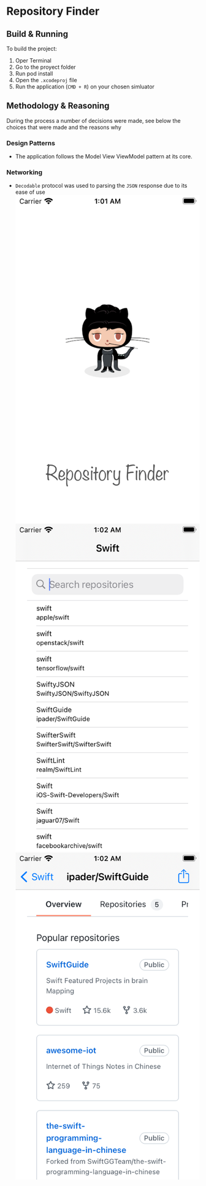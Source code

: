 # Repository Finder
## Build & Running 
To build the project:
1. Oper Terminal
2. Go to the proyect folder
1. Run pod install
2. Open the `.xcodeproj` file
2. Run the application (`CMD + R`) on your chosen simluator 

## Methodology & Reasoning
During the process a number of decisions were made, see below the choices that were made and the reasons why 

### Design Patterns
* The application follows the Model View ViewModel pattern at its core. 

### Networking
* `Decodable` protocol was used to parsing the `JSON` response due to its ease of use
 ![Intro](Screenshots/repositoryFinder1.png)
 ![demo](Screenshots/RepositoryFinder2.png)
 ![repositories](Screenshots/RepositoryFinder3.png)
